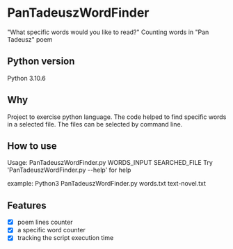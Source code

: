 # PanTadeuszWordFinder
"What specific words would you like to read?"
Counting words in "Pan Tadeusz" poem

## Python version
Python 3.10.6

## Why
Project to exercise python language. The code helped to find specific words in a selected file. The files can be selected by command line.

## How to use
Usage: PanTadeuszWordFinder.py WORDS_INPUT SEARCHED_FILE
Try 'PanTadeuszWordFinder.py --help' for help

example:
Python3 PanTadeuszWordFinder.py words.txt text-novel.txt

## Features
- [x] poem lines counter
- [x] a specific word counter
- [x] tracking the script execution time
